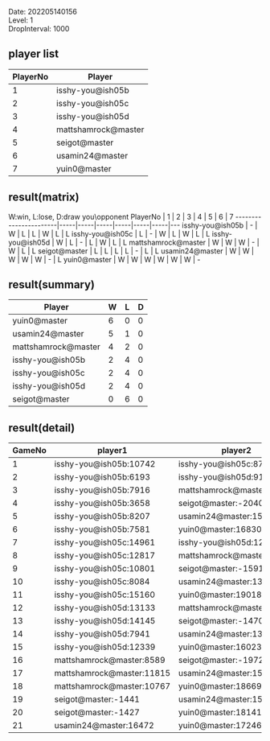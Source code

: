 Date: 202205140156  
Level: 1  
DropInterval: 1000  
## player list
PlayerNo  |  Player
----------|---------------------
1         |  isshy-you@ish05b
2         |  isshy-you@ish05c
3         |  isshy-you@ish05d
4         |  mattshamrock@master
5         |  seigot@master
6         |  usamin24@master
7         |  yuin0@master
## result(matrix)
W:win, L:lose, D:draw
you\opponent PlayerNo  |  1  |  2  |  3  |  4  |  5  |  6  |  7
-----------------------|-----|-----|-----|-----|-----|-----|---
isshy-you@ish05b       |  -  |  W  |  L  |  L  |  W  |  L  |  L
isshy-you@ish05c       |  L  |  -  |  W  |  L  |  W  |  L  |  L
isshy-you@ish05d       |  W  |  L  |  -  |  L  |  W  |  L  |  L
mattshamrock@master    |  W  |  W  |  W  |  -  |  W  |  L  |  L
seigot@master          |  L  |  L  |  L  |  L  |  -  |  L  |  L
usamin24@master        |  W  |  W  |  W  |  W  |  W  |  -  |  L
yuin0@master           |  W  |  W  |  W  |  W  |  W  |  W  |  -
## result(summary)
Player               |  W  |  L  |  D
---------------------|-----|-----|---
yuin0@master         |  6  |  0  |  0
usamin24@master      |  5  |  1  |  0
mattshamrock@master  |  4  |  2  |  0
isshy-you@ish05b     |  2  |  4  |  0
isshy-you@ish05c     |  2  |  4  |  0
isshy-you@ish05d     |  2  |  4  |  0
seigot@master        |  0  |  6  |  0
## result(detail)
GameNo  |  player1                    |  player2
--------|-----------------------------|---------------------------
1       |  isshy-you@ish05b:10742     |  isshy-you@ish05c:8712
2       |  isshy-you@ish05b:6193      |  isshy-you@ish05d:9104
3       |  isshy-you@ish05b:7916      |  mattshamrock@master:14480
4       |  isshy-you@ish05b:3658      |  seigot@master:-2040
5       |  isshy-you@ish05b:8207      |  usamin24@master:15541
6       |  isshy-you@ish05b:7581      |  yuin0@master:16830
7       |  isshy-you@ish05c:14961     |  isshy-you@ish05d:12834
8       |  isshy-you@ish05c:12817     |  mattshamrock@master:16777
9       |  isshy-you@ish05c:10801     |  seigot@master:-1591
10      |  isshy-you@ish05c:8084      |  usamin24@master:13895
11      |  isshy-you@ish05c:15160     |  yuin0@master:19018
12      |  isshy-you@ish05d:13133     |  mattshamrock@master:15972
13      |  isshy-you@ish05d:14145     |  seigot@master:-1470
14      |  isshy-you@ish05d:7941      |  usamin24@master:13632
15      |  isshy-you@ish05d:12339     |  yuin0@master:16023
16      |  mattshamrock@master:8589   |  seigot@master:-1972
17      |  mattshamrock@master:11815  |  usamin24@master:15215
18      |  mattshamrock@master:10767  |  yuin0@master:18669
19      |  seigot@master:-1441        |  usamin24@master:15519
20      |  seigot@master:-1427        |  yuin0@master:18141
21      |  usamin24@master:16472      |  yuin0@master:17246
